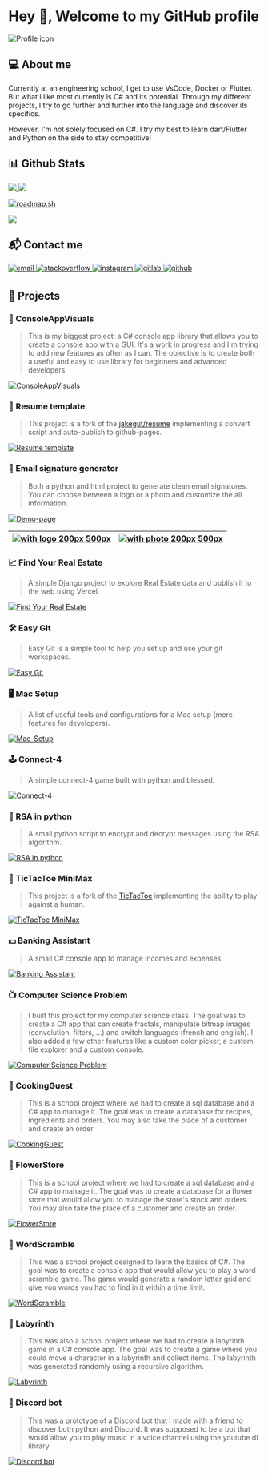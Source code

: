 # Hey 👋, Welcome to my GitHub profile

![Profile icon](assets/profile_logo.png)

## 💻 About me

Currently at an engineering school, I get to use VsCode, Docker or Flutter. But what I like most currently is C# and its potential.
Through my different projects, I try to go further and further into the language and discover its specifics.

However, I'm not solely focused on C#. I try my best to learn dart/Flutter and Python on the side to stay competitive!

## 📊 Github Stats

<a href="https://github.com/MorganKryze/github-stats">
<img src="https://raw.githubusercontent.com/MorganKryze/github-stats/master/generated/overview.svg" />
<img src="https://raw.githubusercontent.com/MorganKryze/github-stats/master/generated/languages.svg" />
</a>

[![roadmap.sh](https://api.roadmap.sh/v1-badge/wide/64e8b055b128dce3cb755b76?variant=light&roadmaps=flutter%2Cpython%2Csql%2Cdocker)](https://roadmap.sh)

<div align="left">
    <img src="https://komarev.com/ghpvc/?username=MorganKryze&&style=flat-square" align="center" />
</div>

## 📬 Contact me

<a href="mailto:morgan@kodelab.fr" target="_blank">
    <img src="https://img.shields.io/badge/email-%23D14836.svg?&style=for-the-badge&logo=gmail&logoColor=white" alt="email" style="margin-bottom: 5px;" />
</a>

<a href="https://stackoverflow.com/users/MorganK" target="_blank">
    <img src=https://img.shields.io/badge/stackoverflow-%23F28032.svg?&style=for-the-badge&logo=stackoverflow&logoColor=white alt=stackoverflow style="margin-bottom: 5px;" />
</a>

<a href="https://instagram.com/morgan.krz" target="_blank">
    <img src=https://img.shields.io/badge/instagram-%23000000.svg?&style=for-the-badge&logo=instagram&logoColor=white alt=instagram style="margin-bottom: 5px;" />
</a>

<a href="https://gitlab.com/MorganKryze" target="_blank">
    <img src=https://img.shields.io/badge/gitlab-330F63.svg?&style=for-the-badge&logo=gitlab&logoColor=white alt=gitlab style="margin-bottom: 5px;" />
</a>

<a href="https://github.com/MorganKryze" target="_blank">
    <img src=https://img.shields.io/badge/github-%2324292e.svg?&style=for-the-badge&logo=github&logoColor=white alt=github style="margin-bottom: 5px;" />
</a>

## 📁 Projects

### 🌄 ConsoleAppVisuals

> This is my biggest project: a C# console app library that allows you to create a console app with a GUI. It's a work in progress and I'm trying to add new features as often as I can. The objective is to create both a useful and easy to use library for beginners and advanced developers.

[![ConsoleAppVisuals](https://raw.githubusercontent.com/MorganKryze/ConsoleAppVisuals/main/docs/assets/vid/gif/presentation.gif)](https://github.com/MorganKryze/ConsoleAppVisuals)

### 📃 Resume template

> This project is a fork of the [jakegut/resume](https://github.com/jakegut/resume) implementing a convert script and auto-publish to github-pages.

[![Resume template](https://raw.githubusercontent.com/MorganKryze/Resume-LaTeX/master/src/resume-en/resume.jpg)](https://github.com/MorganKryze/Resume-LaTeX)

### 📝 Email signature generator

> Both a python and html project to generate clean email signatures. You can choose between a logo or a photo and customize the all information.

[![Demo-page](https://raw.githubusercontent.com/MorganKryze/Emails-Signature-Generator-Website/main/assets/img/jpg/demo.jpeg)](https://emails-signature-generator.vercel.app)

| [![with logo 200px 500px](https://raw.githubusercontent.com/MorganKryze/Emails-Signature-Generator-Website/main/assets/img/png/logo.png)](https://emails-signature-generator.vercel.app) | [![with photo 200px 500px](https://raw.githubusercontent.com/MorganKryze/Emails-Signature-Generator-Website/main/assets/img/png/photo.png)](https://emails-signature-generator.vercel.app) |
| :--------------------------------------------------------------------------------------------------------------------------------------------------------------------------------------: | :----------------------------------------------------------------------------------------------------------------------------------------------------------------------------------------: |

### 📈 Find Your Real Estate

> A simple Django project to explore Real Estate data and publish it to the web using Vercel.

[![Find Your Real Estate](https://raw.githubusercontent.com/MorganKryze/Fyre/main/assets/img/demo.jpeg)](https://github.com/MorganKryze/Fyre/tree/main)

### 🛠️ Easy Git

> Easy Git is a simple tool to help you set up and use your git workspaces.

[![Easy Git](https://raw.githubusercontent.com/MorganKryze/Easy-Git/main/src/assets/demo.png)](https://github.com/MorganKryze/Easy-Git)

### 🖥️ Mac Setup

> A list of useful tools and configurations for a Mac setup (more features for developers).

[![Mac-Setup](https://raw.githubusercontent.com/MorganKryze/Mac-Setup/main/src/assets/img/banner.png)](https://github.com/MorganKryze/Mac-Setup)

### 🕹️ Connect-4

> A simple connect-4 game built with python and blessed.

[![Connect-4](https://raw.githubusercontent.com/MorganKryze/Connect-4/main/src/assets/img/demo.png)](https://github.com/MorganKryze/Connect-4)

### 🔐 RSA in python

> A small python script to encrypt and decrypt messages using the RSA algorithm.

[![RSA in python](https://raw.githubusercontent.com/MorganKryze/RSA-python-implementation/main/src/img/screenshot.png)](https://github.com/MorganKryze/RSA-python-implementation)

### 📝 TicTacToe MiniMax

> This project is a fork of the [TicTacToe](https://github.com/Cledersonbc/tic-tac-toe-minimax) implementing the ability to play against a human.

[![TicTacToe MiniMax](assets/minimax.png)](https://github.com/MorganKryze/tic-tac-toe-minimax)

### 💵 Banking Assistant

> A small C# console app to manage incomes and expenses.

[![Banking Assistant](assets/bank.png)](https://github.com/MorganKryze/BankingAssistant)

### 📺 Computer Science Problem

> I built this project for my computer science class. The goal was to create a C# app that can create fractals, manipulate bitmap images (convolution, filters, ...) and switch languages (french and english). I also added a few other features like a custom color picker, a custom file explorer and a custom console.

[![Computer Science Problem](assets/csp.png)](https://github.com/MorganKryze/Computer_Science_Problem)

### 🥣 CookingGuest

> This is a school project where we had to create a sql database and a C# app to manage it. The goal was to create a database for recipes, ingredients and orders. You may also take the place of a customer and create an order.

[![CookingGuest](assets/cookinguest.png)](https://github.com/MorganKryze/CookinGuest)

### 🌹 FlowerStore

> This is a school project where we had to create a sql database and a C# app to manage it. The goal was to create a database for a flower store that would allow you to manage the store's stock and orders. You may also take the place of a customer and create an order.

[![FlowerStore](assets/flowers.png)](https://github.com/MorganKryze/MDD_FlowerStore)

### 📃 WordScramble

> This was a school project designed to learn the basics of C#. The goal was to create a console app that would allow you to play a word scramble game. The game would generate a random letter grid and give you words you had to find in it within a time limit.

[![WordScramble](assets/word_scramble.png)](https://github.com/MorganKryze/WordScramble)

### 📜 Labyrinth

> This was also a school project where we had to create a labyrinth game in a C# console app. The goal was to create a game where you could move a character in a labyrinth and collect items. The labyrinth was generated randomly using a recursive algorithm.

[![Labyrinth](assets/labyrinth.png)](https://github.com/MorganKryze/Labyrinth)

### 🤖 Discord bot

> This was a prototype of a Discord bot that I made with a friend to discover both python and Discord. It was supposed to be a bot that would allow you to play music in a voice channel using the youtube dl library.

[![Discord bot](assets/discord_logo.jpg)](https://github.com/MorganKryze/Bot_discord)
